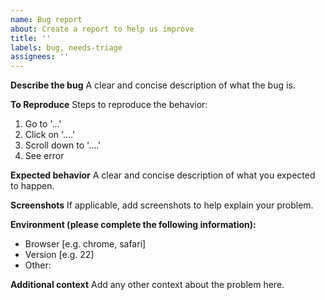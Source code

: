 ```yaml
---
name: Bug report
about: Create a report to help us improve
title: ''
labels: bug, needs-triage
assignees: ''
---
```


**Describe the bug**
A clear and concise description of what the bug is.

**To Reproduce**
Steps to reproduce the behavior:

1. Go to '...'
2. Click on '....'
3. Scroll down to '....'
4. See error

**Expected behavior**
A clear and concise description of what you expected to happen.

**Screenshots**
If applicable, add screenshots to help explain your problem.

**Environment (please complete the following information):**

- Browser [e.g. chrome, safari]
- Version [e.g. 22]
- Other:

**Additional context**
Add any other context about the problem here.
